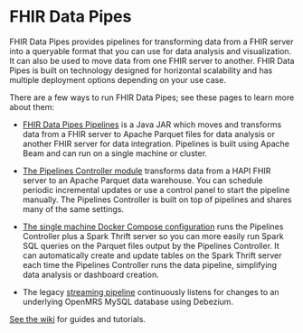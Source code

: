 # FHIR Data Pipes

FHIR Data Pipes provides pipelines for transforming data from a FHIR server into a queryable format that you can use for data analysis and visualization. It can also be used to move data from one FHIR server to another. FHIR Data Pipes is built on technology designed for horizontal scalability and has multiple deployment options depending on your use case.

There are a few ways to run FHIR Data Pipes; see these pages to learn more about them:

*   [FHIR Data Pipes Pipelines](https://github.com/google/fhir-data-pipes/tree/master/pipelines) is a Java JAR which moves and transforms data from a FHIR server to Apache Parquet files for data analysis or another FHIR server for data integration. Pipelines is built using Apache Beam and can run on a single machine or cluster.

*   [The Pipelines Controller module](https://github.com/google/fhir-data-pipes/tree/master/pipelines/controller) transforms data from a HAPI FHIR server to an Apache Parquet data warehouse. You can schedule periodic incremental updates or use a control panel to start the pipeline manually. The Pipelines Controller is built on top of pipelines and shares many of the same settings.

*   [The single machine Docker Compose configuration](https://github.com/google/fhir-data-pipes/wiki/Analytics-on-a-single-machine-using-Docker) runs the Pipelines Controller plus a Spark Thrift server so you can more easily run Spark SQL queries on the Parquet files output by the Pipelines Controller. It can automatically create and update tables on the Spark Thrift server each time the Pipelines Controller runs the data pipeline, simplifying data analysis or dashboard creation.

*   The legacy [streaming pipeline](https://github.com/google/fhir-data-pipes/tree/master/pipelines/streaming) continuously listens for changes to an underlying OpenMRS MySQL database using Debezium.

[See the wiki](https://github.com/google/fhir-data-pipes/wiki) for guides and tutorials.
